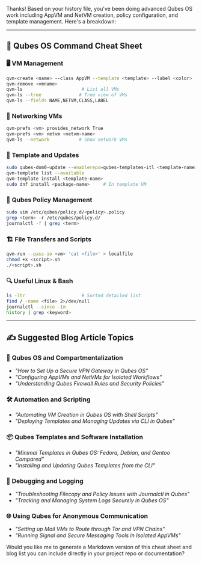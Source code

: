 Thanks! Based on your history file, you've been doing advanced Qubes OS work including AppVM and NetVM creation, policy configuration, and template management. Here's a breakdown:

---

## 🔧 **Qubes OS Command Cheat Sheet**

### 🖥️ **VM Management**

```bash
qvm-create <name> --class AppVM --template <template> --label <color>
qvm-remove <vmname>
qvm-ls                      # List all VMs
qvm-ls --tree              # Tree view of VMs
qvm-ls --fields NAME,NETVM,CLASS,LABEL
```

### 🔌 **Networking VMs**

```bash
qvm-prefs <vm> provides_network True
qvm-prefs <vm> netvm <netvm-name>
qvm-ls --network           # Show network VMs
```

### 💾 **Template and Updates**

```bash
sudo qubes-dom0-update --enablerepo=qubes-templates-itl <template-name>
qvm-template list --available
qvm-template install <template-name>
sudo dnf install <package-name>     # In template VM
```

### 📜 **Qubes Policy Management**

```bash
sudo vim /etc/qubes/policy.d/<policy>.policy
grep <term> -r /etc/qubes/policy.d/
journalctl -f | grep <term>
```

### 🏗️ **File Transfers and Scripts**

```bash
qvm-run --pass-io <vm> 'cat <file>' > localfile
chmod +x <script>.sh
./<script>.sh
```

### 🔍 **Useful Linux & Bash**

```bash
ls -ltr                     # Sorted detailed list
find / -name <file> 2>/dev/null
journalctl --since -1m
history | grep <keyword>
```

---

## ✍️ **Suggested Blog Article Topics**

### 🔐 **Qubes OS and Compartmentalization**

* *"How to Set Up a Secure VPN Gateway in Qubes OS"*
* *"Configuring AppVMs and NetVMs for Isolated Workflows"*
* *"Understanding Qubes Firewall Rules and Security Policies"*

### 🛠️ **Automation and Scripting**

* *"Automating VM Creation in Qubes OS with Shell Scripts"*
* *"Deploying Templates and Managing Updates via CLI in Qubes"*

### 📦 **Qubes Templates and Software Installation**

* *"Minimal Templates in Qubes OS: Fedora, Debian, and Gentoo Compared"*
* *"Installing and Updating Qubes Templates from the CLI"*

### 🧰 **Debugging and Logging**

* *"Troubleshooting Filecopy and Policy Issues with Journalctl in Qubes"*
* *"Tracking and Managing System Logs Securely in Qubes OS"*

### 🌐 **Using Qubes for Anonymous Communication**

* *"Setting up Mail VMs to Route through Tor and VPN Chains"*
* *"Running Signal and Secure Messaging Tools in Isolated AppVMs"*

Would you like me to generate a Markdown version of this cheat sheet and blog list you can include directly in your project repo or documentation?
